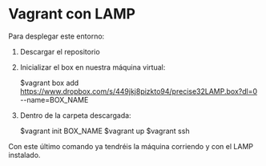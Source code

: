 # Vagrant con LAMP
Para desplegar este entorno: 
  1. Descargar el repositorio
  2. Inicializar el box en nuestra máquina virtual:
  
     $vagrant box add https://www.dropbox.com/s/449jkj8pizkto94/precise32LAMP.box?dl=0 --name=BOX_NAME
     
  3. Dentro de la carpeta descargada: 
  
     $vagrant init BOX_NAME
     $vagrant up
     $vagrant ssh
  
Con este último comando ya tendréis la máquina corriendo y con el LAMP instalado.
